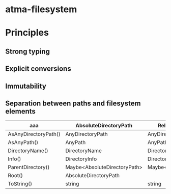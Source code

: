 # atma-filesystem

# Principles

## Strong typing

## Explicit conversions

## Immutability

## Separation between paths and filesystem elements

|aaa | AbsoluteDirectoryPath | RelativeDirectoryPath | AnyDirectoryPath | AnyPath |
|----|------------------------|-----------------------|------------------|--------|
| AsAnyDirectoryPath() | AnyDirectoryPath | AnyDirectoryPath | 
| AsAnyPath() | AnyPath | AnyPath | AnyPath |
| DirectoryName() | DirectoryName | DirectoryName | DirectoryName |
| Info() | DirectoryInfo | DirectoryInfo | DirectoryInfo |
| ParentDirectory() | Maybe&lt;AbsoluteDirectoryPath&gt; | Maybe&lt;RelativeDirectoryPath&gt; | Maybe&lt;AnyDirectoryPath&gt; |	Maybe&lt;AnyDirectoryPath&gt; |
| Root() | AbsoluteDirectoryPath |
| ToString() | string | string | string | string |
